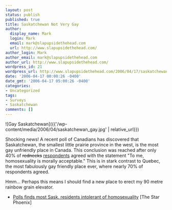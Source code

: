 ```yaml
---
layout: post
status: publish
published: true
title: Saskatchewan Not Very Gay
author:
  display_name: Mark
  login: Mark
  email: mark@slapupsidethehead.com
  url: http://www.slapupsidethehead.com/
author_login: Mark
author_email: mark@slapupsidethehead.com
author_url: http://www.slapupsidethehead.com/
wordpress_id: 21
wordpress_url: http://www.slapupsidethehead.com/2006/04/17/saskatchewan-not-very-gay/
date: '2006-04-17 00:00:26 -0400'
date_gmt: '2006-04-17 05:00:26 -0400'
categories:
- Uncategorized
tags:
- Surveys
- Saskatchewan
comments: []
---
```

![Gay Saskatchewan]({{'/wp-content/media/2006/04/saskatchewan_gay.jpg' | relative_url}})

Shocking news! A recent poll of Canadians has discovered that Saskatchewan, the smallest little prairie province in the west, is the most gay unfriendly place in Canada. This conclusion was reached after only 40% of ~~rednecks~~ <ins>respondents</ins> agreed with the statement "To me, homosexuality is morally acceptable." This is in stark contrast to Quebec, the most fabulously gay friendly place ever, where nearly 70% of respondents agreed.

Hmm... Perhaps this means I should find a new place to erect my 90 metre rainbow grain elevator.

- [Polls finds most Sask. residents intolerant of homosexuality](http://www.canada.com/saskatoonstarphoenix/news/story.html?id=f70d1615-0772-4fd0-a275-93aa22cdce6b&k=1783&p=1) [The Star Phoenix]
